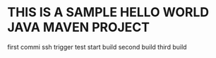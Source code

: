 # THIS IS A SAMPLE HELLO WORLD JAVA MAVEN PROJECT

first commi
ssh trigger
test
start build
second build
third build
